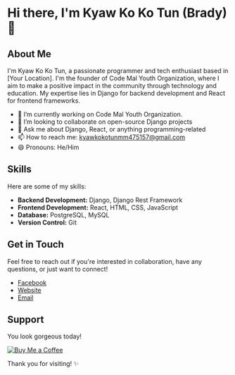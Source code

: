 # Hi there, I'm Kyaw Ko Ko Tun (Brady) 👋

## About Me

I'm Kyaw Ko Ko Tun, a passionate programmer and tech enthusiast based in [Your Location]. I'm the founder of Code Mal Youth Organization, where I aim to make a positive impact in the community through technology and education. My expertise lies in Django for backend development and React for frontend frameworks.

- 🔭 I’m currently working on Code Mal Youth Organization.
- 👯 I’m looking to collaborate on open-source Django projects
- 💬 Ask me about Django, React, or anything programming-related
- 📫 How to reach me: kyawkokotunmm475157@gmail.com
- 😄 Pronouns: He/Him

## Skills

Here are some of my skills:

- **Backend Development:** Django, Django Rest Framework
- **Frontend Development:** React, HTML, CSS, JavaScript
- **Database:** PostgreSQL, MySQL
- **Version Control:** Git

## Get in Touch

Feel free to reach out if you're interested in collaboration, have any questions, or just want to connect!

- [Facebook](https://facebook.com/kyawkokotun888)
- [Website](https://kyawkokotun.com)
- [Email](kyawkokotunmm475157@gmail.com)

## Support

You look gorgeous today!

[![Buy Me a Coffee](https://img.shields.io/badge/-Buy%20Me%20a%20Coffee-orange?style=flat-square&logo=buy-me-a-coffee&logoColor=white&link=https://buymeacoffee.com/yourusername)](https://buymeacoffee.com/yourusername)

Thank you for visiting! ✨
